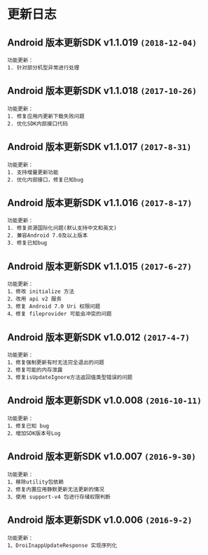 # 更新日志 

## Android 版本更新SDK v1.1.019 `(2018-12-04)`
```
功能更新：  
1. 针对部分机型异常进行处理  
```  

## Android 版本更新SDK v1.1.018 `(2017-10-26)`
```
功能更新：  
1. 修复应用内更新下载失败问题  
2. 优化SDK内部接口代码  
```  

## Android 版本更新SDK v1.1.017 `(2017-8-31)`
```
功能更新：  
1. 支持增量更新功能  
2. 优化内部接口，修复已知bug  
```  

## Android 版本更新SDK v1.1.016 `(2017-8-17)`
```
功能更新：  
1. 修复资源国际化问题(默认支持中文和英文)  
2. 兼容Android 7.0及以上版本  
3. 修复已知bug  
```  

## Android 版本更新SDK v1.1.015 `(2017-6-27)`
```
功能更新：  
1、修改 initialize 方法
2、改用 api v2 服务
3、修复 Android 7.0 Uri 权限问题
4、修复 fileprovider 可能会冲突的问题
```  

## Android 版本更新SDK v1.0.012 `(2017-4-7)`
```
功能更新：  
1、修复强制更新有时无法完全退出的问题
2、修复可能的内存泄露
3、修复isUpdateIgnore方法返回值类型错误的问题
```  

## Android 版本更新SDK v1.0.008 `(2016-10-11)`
```
功能更新：  
1、修复已知 bug
2、增加SDK版本号Log  
```  

## Android 版本更新SDK v1.0.007  `(2016-9-30)`
```
功能更新：  
1、移除utility包依赖
2、修复内置应用静默更新无法更新的情况
3、使用 support-v4 包进行存储权限判断  
```

## Android 版本更新SDK v1.0.006  `(2016-9-2)`
```
功能更新：  
1、DroiInappUpdateResponse 实现序列化
```